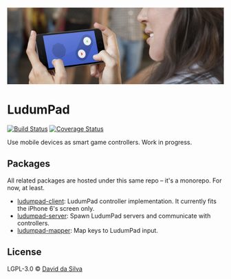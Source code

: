 ![fake stock img](stock.jpg)

# LudumPad

[![Build Status](https://travis-ci.org/dasilvacontin/ludumpad.svg?branch=master)](https://travis-ci.org/dasilvacontin/ludumpad)
[![Coverage Status](https://coveralls.io/repos/github/dasilvacontin/ludumpad/badge.svg?branch=master)](https://coveralls.io/github/dasilvacontin/ludumpad?branch=master)

Use mobile devices as smart game controllers. Work in progress.

## Packages

All related packages are hosted under this same repo – it's a monorepo. For now, at least.

 * [ludumpad-client]: LudumPad controller implementation. It currently fits the iPhone 6's screen only.
 * [ludumpad-server]: Spawn LudumPad servers and communicate with controllers.
 * [ludumpad-mapper]: Map keys to LudumPad input.

## License

LGPL-3.0 © [David da Silva]

[ludumpad-client]:https://github.com/dasilvacontin/ludumpad/tree/master/packages/ludumpad-client
[ludumpad-server]:https://github.com/dasilvacontin/ludumpad/tree/master/packages/ludumpad-server
[ludumpad-mapper]:https://github.com/dasilvacontin/ludumpad/tree/master/packages/ludumpad-mapper
[David da Silva]: http://dasilvacont.in
